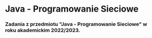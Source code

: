 # Java - Programowanie Sieciowe
### Zadania z przedmiotu "Java - Programowanie Sieciowe" w roku akademickim 2022/2023.
